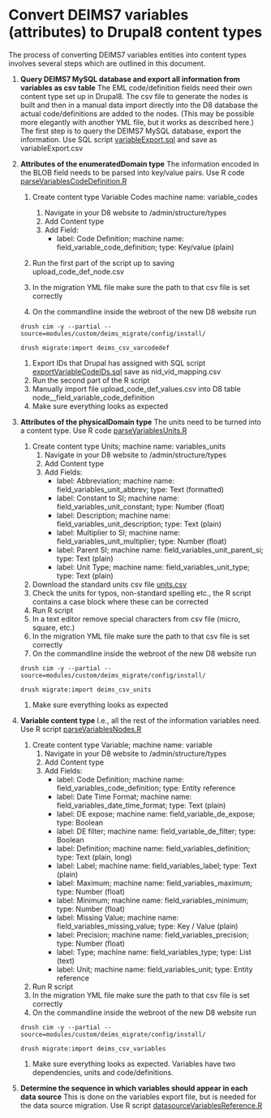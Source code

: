# Convert DEIMS7 variables (attributes) to Drupal8 content types

The process of converting DEIMS7 variables entities into content types involves several steps which are outlined in this document.  

1. __Query DEIMS7 MySQL database and export all information from variables as csv table__ The EML code/definition fields need their own content type set up in Drupal8.  The csv file to generate the nodes is built and then in a manual data import directly into the D8 database the actual code/definitions are added to the nodes. (This may be possible more elegantly with another YML file, but it works as described here.) The first step is to query the DEIMS7 MySQL database, export the information. Use SQL script   [variableExport.sql](https://github.com/lter/Deims7-8-Migration/blob/master/SQLexport_queries/variableExport.sql) and save as variableExport.csv

1. __Attributes of the enumeratedDomain type__ The information encoded in the BLOB field needs to be parsed into key/value pairs. Use R code [parseVariablesCodeDefinition.R](https://github.com/lter/Deims7-8-Migration/blob/master/R%20scripts/parseVariablesCodeDefinition.R)
    1. Create content type Variable Codes machine name: variable_codes
    	1. Navigate in your D8 website to /admin/structure/types
    	1. Add Content type
    	1. Add Field: 
    		* label: Code Definition; machine name: field_variable_code_definition; type: Key/value (plain)
    	
    1. Run the first part of the script up to saving upload_code_def_node.csv
    1. In the migration YML file make sure the path to that csv file is set correctly
    1. On the commandline inside the webroot of the new D8 website run 
    
    `drush cim -y --partial --source=modules/custom/deims_migrate/config/install/`
 
    `drush migrate:import deims_csv_varcodedef`
    
    1. Export IDs that Drupal has assigned with SQL script [exportVariableCodeIDs.sql](https://github.com/lter/Deims7-8-Migration/blob/master/SQLexport_queries/exportVariableCodeIDs.sql) save as nid_vid_mapping.csv
    1. Run the second part of the R script
    1. Manually import file upload_code_def_values.csv into D8 table node__field_variable_code_definition
    1. Make sure everything looks as expected
    
1. __Attributes of the physicalDomain type__ The units need to be turned into a content type. Use R code [parseVariablesUnits.R](https://github.com/lter/Deims7-8-Migration/blob/master/R%20scripts/parseVariablesUnits.R)
	1. Create content type Units; machine name: variables_units
    	1. Navigate in your D8 website to /admin/structure/types
    	1. Add Content type
    	1. Add Fields: 
    		* label: Abbreviation; machine name: field_variables_unit_abbrev; type: Text (formatted)
    		* label: Constant to SI; machine name: field_variables_unit_constant; type: Number (float)
    		* label: Description; machine name: field_variables_unit_description; type: Text (plain)
    		* label: Multiplier to SI; machine name: field_variables_unit_multiplier; type: Number (float)
    		* label: Parent SI; machine name: field_variables_unit_parent_si; type: Text (plain)
    		* label: Unit Type; machine name: field_variables_unit_type; type: Text (plain)
    1. Download the standard units csv file [units.csv](https://github.com/lter/Deims7-8-Migration/blob/master/data/units.csv)
    1. Check the units for typos, non-standard spelling etc., the R script contains a case block where these can be corrected
    1. Run R script 
    1. In a text editor remove special characters from csv file (micro, square, etc.)
    1. In the migration YML file make sure the path to that csv file is set correctly
    1. On the commandline inside the webroot of the new D8 website run 
    
    `drush cim -y --partial --source=modules/custom/deims_migrate/config/install/`
 
    `drush migrate:import deims_csv_units`
    
    1. Make sure everything looks as expected
    
1. __Variable content type__ I.e., all the rest of the information variables need. Use R script [parseVariablesNodes.R](https://github.com/lter/Deims7-8-Migration/blob/master/R%20scripts/parseVariablesNodes.R)
	1. Create content type Variable; machine name: variable 
    	1. Navigate in your D8 website to /admin/structure/types
    	1. Add Content type
    	1. Add Fields: 
    		* label: Code Definition; machine name: 	field_variables_code_definition; type: 	Entity reference
    		* label: Date Time Format; machine name: 	field_variables_date_time_format; type: 	Text (plain)
    		* label: DE expose; machine name: field_variable_de_expose; type: Boolean
    		* label: DE filter; machine name: field_variable_de_filter; type: Boolean
    		* label: Definition; machine name: 	field_variables_definition; type: 	Text (plain, long)
    		* label: Label; machine name: 	field_variables_label; type: 	Text (plain)
    		* label: Maximum; machine name: 	field_variables_maximum; type: 	Number (float)
    		* label: Minimum; machine name: 	field_variables_minimum; type: 	Number (float)
    		* label: Missing Value; machine name: 	field_variables_missing_value; type: 	Key / Value (plain)
    		* label: Precision; machine name: 	field_variables_precision; type: 	Number (float)
    		* label: Type; machine name: 	field_variables_type; type: 	List (text)
    		* label: Unit; machine name: 	field_variables_unit; type: 	Entity reference
    1. Run R script 
    1. In the migration YML file make sure the path to that csv file is set correctly
    1. On the commandline inside the webroot of the new D8 website run 
    
    `drush cim -y --partial --source=modules/custom/deims_migrate/config/install/`
 
    `drush migrate:import deims_csv_variables`
    
    1. Make sure everything looks as expected. Variables have two dependencies, units and code/definitions.
    
1. __Determine the sequence in which variables should appear in each data source__ This is done on the variables export file, but is needed for the data source migration. Use R script [datasourceVariablesReference.R](https://github.com/lter/Deims7-8-Migration/blob/master/R%20scripts/datasourceVariablesReference.R)